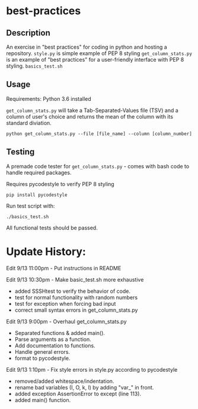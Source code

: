 # best-practices

## Description

An exercise in "best practices" for coding in python and hosting a repository.
`style.py` is simple example of PEP 8 styling 
`get_column_stats.py` is an example of "best practices" for a user-friendly interface with PEP 8 styling. 
`basics_test.sh` 

## Usage

Requirements: 
Python 3.6 installed 

`get_column_stats.py` will take a Tab-Separated-Values file (TSV) and a column of user's choice 
and returns the mean of the column with its standard diviation. 

```
python get_column_stats.py --file [file_name] --column [column_number]
```


## Testing

A premade code tester for `get_column_stats.py` - comes with bash code to handle required packages.

Requires pycodestyle to verify PEP 8 styling

```
pip install pycodestyle
```


Run test script with:

``` 
./basics_test.sh
```

All functional tests should be passed. 


# Update History:

Edit 9/13 11:00pm - Put instructions in README

Edit 9/13 10:30pm - Make basic_test.sh more exhaustive
- added SSSHtest to verify the behavior of code.
- test for normal functionality with random numbers
- test for exception when forcing bad input
- correct small syntax errors in get_column_stats.py

Edit 9/13 9:00pm - Overhaul get_column_stats.py
- Separated functions & added main().
- Parse arguments as a function.
- Add documentation to functions.
- Handle general errors.
- format to pycodestyle.


Edit 9/13 1:10pm - Fix style errors in style.py according to pycodestyle
- removed/added whitespace/indentation.
- rename bad variables (I, O, k, l) by adding "var_" in front.
- added exception AssertionError to except (line 113).
- added main() function.